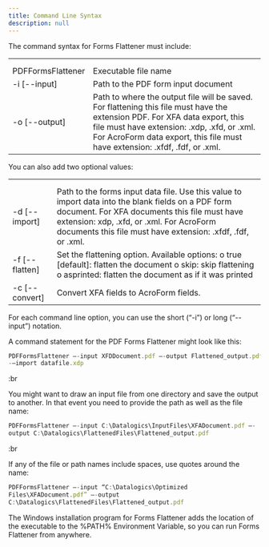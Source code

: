 ```yaml
---
title: Command Line Syntax
description: null
---
```


The command syntax for Forms Flattener must include:

|                   |                                                                                                                                                                                                                                                            |
| ----------------- | ---------------------------------------------------------------------------------------------------------------------------------------------------------------------------------------------------------------------------------------------------------- |
|                   |                                                                                                                                                                                                                                                            |
|                   |                                                                                                                                                                                                                                                            |
| PDFFormsFlattener | Executable file name                                                                                                                                                                                                                                       |
| -i \[--input]     | Path to the PDF form input document                                                                                                                                                                                                                        |
| -o \[--output]    | Path to where the output file will be saved. For flattening this file must have the extension PDF. For XFA data export, this file must have extension: .xdp, .xfd, or .xml. For AcroForm data export, this file must have extension: .xfdf, .fdf, or .xml. |

You can also add two optional values:

|                 |                                                                                                                                                                                                                                                                 |
| --------------- | --------------------------------------------------------------------------------------------------------------------------------------------------------------------------------------------------------------------------------------------------------------- |
|                 |                                                                                                                                                                                                                                                                 |
|                 |                                                                                                                                                                                                                                                                 |
| -d \[--import]  | Path to the forms input data file. Use this value to import data into the blank fields on a PDF form document. For XFA documents this file must have extension: xdp, .xfd, or .xml. For AcroForm documents this file must have extension: .xfdf, .fdf, or .xml. |
| -f \[--flatten] | Set the flattening option. Available options: o true \[default]: flatten the document o skip: skip flattening o asprinted: flatten the document as if it was printed                                                                                            |
| -c \[--convert] | Convert XFA fields to AcroForm fields.                                                                                                                                                                                                                          |

For each command line option, you can use the short (“-i”) or long (“--input”) notation.

A command statement for the PDF Forms Flattener might look like this:

```js
PDFFormsFlattener –-input XFDDocument.pdf –-output Flattened_output.pdf 
-–import datafile.xdp
```

:br

You might want to draw an input file from one directory and save the output to another. In that event you need to provide the path as well as the file name:

```js
PDFFormsFlattener –-input C:\Datalogics\InputFiles\XFADocument.pdf –-
output C:\Datalogics\FlattenedFiles\Flattened_output.pdf
```

:br

If any of the file or path names include spaces, use quotes around the name:

```js
PDFFormsFlattener –-input “C:\Datalogics\Optimized 
Files\XFADocument.pdf” –-output 
C:\Datalogics\FlattenedFiles\Flattened_output.pdf
```

The Windows installation program for Forms Flattener adds the location of the executable to the %PATH% Environment Variable, so you can run Forms Flattener from anywhere.
